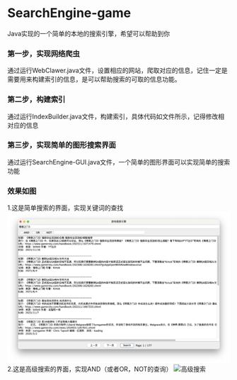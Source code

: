 # SearchEngine-game
Java实现的一个简单的本地的搜索引擎，希望可以帮助到你

### 第一步，实现网络爬虫
通过运行WebClawer.java文件，设置相应的网站，爬取对应的信息，记住一定是需要用来构建索引的信息，是可以帮助搜索的可取的信息功能。

### 第二步，构建索引
通过运行IndexBuilder.java文件，构建索引，具体代码如文件所示，记得修改相对应的信息

### 第三步，实现简单的图形搜索界面
通过运行SearchEngine-GUI.java文件，一个简单的图形界面可以实现简单的搜索功能

### 效果如图
1.这是简单搜索的界面，实现关键词的查找
![简单搜索](https://github.com/Junqiao77/SearchEngine-game/blob/main/%E7%AE%80%E5%8D%95%E6%90%9C%E7%B4%A2.jpg)
2.这是高级搜索的界面，实现AND（或者OR，NOT的查询）
![高级搜索]()

